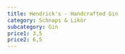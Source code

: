 ```yaml
---
title: Hendrick's - Handcrafted Gin
category: Schnaps & Likör
subcategory: Gin
price1: 3,5
price2: 6,5
---
```

